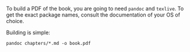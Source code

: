 To build a PDF of the book, you are going to need `pandoc` and `texlive`. To
get the exact package names, consult the documentation of your OS of choice.

Building is simple:

`pandoc chapters/*.md -o book.pdf` 

